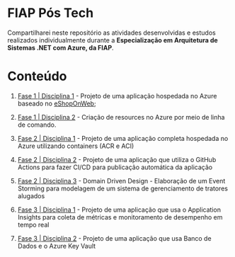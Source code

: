 # FIAP Pós Tech

Compartilharei neste repositório as atividades desenvolvidas e estudos realizados individualmente durante a **Especialização em Arquitetura de Sistemas .NET com Azure, da FIAP**.

# Conteúdo

1. [Fase 1 | Disciplina 1](./Desafios/F01D01A05%20-%20Challenge%201.md) - Projeto de uma aplicação hospedada no Azure baseado no [eShopOnWeb](https://github.com/dotnet-architecture/eShopOnWeb);

2. [Fase 1 | Disciplina 2](./Desafios/F01D02A07%20-%20Challenge%202.md) - Criação de resources no Azure por meio de linha de comando.

3. [Fase 2 | Disciplina 1](./Desafios/F02D01A06%20-%20Challenge%203.md) - Projeto de uma aplicação completa hospedada no Azure utilizando containers (ACR e ACI)

4. [Fase 2 | Disciplina 2](./Desafios/F02D02A11%20-%20Challenge%204.md) - Projeto de uma aplicação que utiliza o GitHub Actions para fazer CI/CD para publicação automática da aplicação

5. [Fase 2 | Disciplina 3](./Desafios/F02D03A06%20-%20Challenge%205.md) - Domain Driven Design - Elaboração de um Event Storming para modelagem de um sistema de gerenciamento de tratores alugados

6. [Fase 3 | Disciplina 1](./Desafios/F03D01A05%20-%20Challenge%206.md) - Projeto de uma aplicação que usa o Application Insights para coleta de métricas e monitoramento de desempenho em tempo real

7. [Fase 3 | Disciplina 2](./Desafios/F03D02A03%20-%20Challenge%207.md) - Projeto de uma aplicação que usa Banco de Dados e o Azure Key Vault
